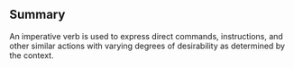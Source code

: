 ## Summary
An imperative verb is used to express direct commands, instructions, and other similar actions with varying degrees of desirability as determined by the context.